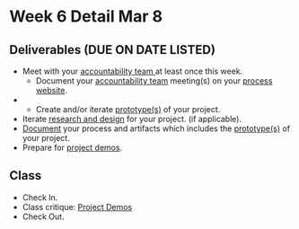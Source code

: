 # Week 6 Detail Mar 8

## Deliverables \(DUE ON DATE LISTED\)

* Meet with your [accountability team ](../assignments/accountability_partner.md)at least once this week.
  * Document your [accountability team](../assignments/accountability_partner.md) meeting\(s\) on your [process website](../pre-work/website.md).
* * Create and/or iterate [prototype\(s\)](../project_plan/) of your project.
* Iterate [research and design](../project_plan/) for your project. \(if applicable\).
* [Document](../pre-work/website.md) your process and artifacts which includes the [prototype\(s\)](../project_plan/) of your project.
* Prepare for [project demos](../critiques-demos-presentations-and-exhibition/project_demo.md).

## Class

* Check In.
* Class critique: [Project Demos](../critiques-demos-presentations-and-exhibition/project_demo.md)
* Check Out.

